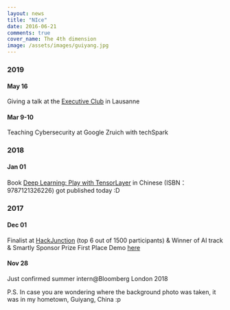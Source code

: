 ```yaml
---
layout: news
title: "NIce"
date: 2016-06-21
comments: true
cover_name: The 4th dimension
image: /assets/images/guiyang.jpg
---
```

### 2019
#### May 16
Giving a talk at the [Executive Club](https://www.executives-int.ch) in Lausanne
#### Mar 9-10
Teaching Cybersecurity at Google Zruich with techSpark


### 2018
#### Jan 01
Book [Deep Learning: Play with TensorLayer](https://www.amazon.cn/dp/B079HQ6TV7) in Chinese (ISBN：9787121326226) got published today :D


### 2017
#### Dec 01
Finalist at [HackJunction](https://www.hackjunction.com) (top 6 out of 1500 participants) & Winner of AI track & Smartly Sponsor Prize First Place Demo [here](https://youtu.be/bIb28quoVLw?t=1h53m3s)
#### Nov 28
Just confirmed summer intern@Bloomberg London 2018



P.S. In case you are wondering where the background photo was taken, it was in my hometown, Guiyang, China :p